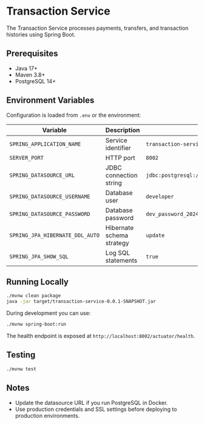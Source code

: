# Transaction Service

The Transaction Service processes payments, transfers, and transaction histories using Spring Boot.

## Prerequisites

- Java 17+
- Maven 3.8+
- PostgreSQL 14+

## Environment Variables

Configuration is loaded from `.env` or the environment:

| Variable | Description | Default |
| --- | --- | --- |
| `SPRING_APPLICATION_NAME` | Service identifier | `transaction-service` |
| `SERVER_PORT` | HTTP port | `8002` |
| `SPRING_DATASOURCE_URL` | JDBC connection string | `jdbc:postgresql://localhost:5432/transaction_service_dev` |
| `SPRING_DATASOURCE_USERNAME` | Database user | `developer` |
| `SPRING_DATASOURCE_PASSWORD` | Database password | `dev_password_2024!` |
| `SPRING_JPA_HIBERNATE_DDL_AUTO` | Hibernate schema strategy | `update` |
| `SPRING_JPA_SHOW_SQL` | Log SQL statements | `true` |

## Running Locally

```bash
./mvnw clean package
java -jar target/transaction-service-0.0.1-SNAPSHOT.jar
```

During development you can use:

```bash
./mvnw spring-boot:run
```

The health endpoint is exposed at `http://localhost:8002/actuator/health`.

## Testing

```bash
./mvnw test
```

## Notes

- Update the datasource URL if you run PostgreSQL in Docker.
- Use production credentials and SSL settings before deploying to production environments.
